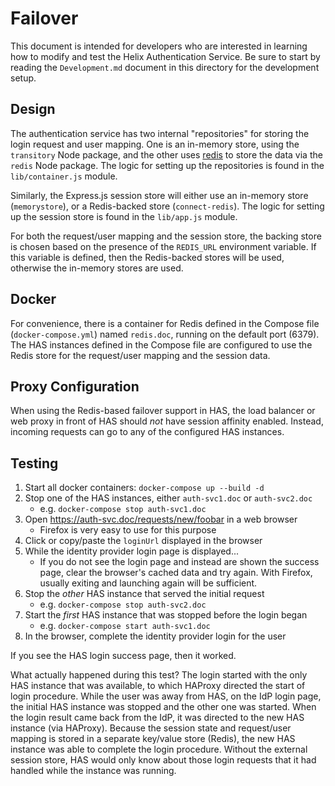 # Failover

This document is intended for developers who are interested in learning how to
modify and test the Helix Authentication Service. Be sure to start by reading
the `Development.md` document in this directory for the development setup.

## Design

The authentication service has two internal "repositories" for storing the login
request and user mapping. One is an in-memory store, using the `transitory` Node
package, and the other uses [redis](https://redis.io) to store the data via the
`redis` Node package. The logic for setting up the repositories is found in the
`lib/container.js` module.

Similarly, the Express.js session store will either use an in-memory store
(`memorystore`), or a Redis-backed store (`connect-redis`). The logic for
setting up the session store is found in the `lib/app.js` module.

For both the request/user mapping and the session store, the backing store is
chosen based on the presence of the `REDIS_URL` environment variable. If this
variable is defined, then the Redis-backed stores will be used, otherwise the
in-memory stores are used.

## Docker

For convenience, there is a container for Redis defined in the Compose file
(`docker-compose.yml`) named `redis.doc`, running on the default port (6379).
The HAS instances defined in the Compose file are configured to use the Redis
store for the request/user mapping and the session data.

## Proxy Configuration

When using the Redis-based failover support in HAS, the load balancer or web
proxy in front of HAS should _not_ have session affinity enabled. Instead,
incoming requests can go to any of the configured HAS instances.

## Testing

1. Start all docker containers: `docker-compose up --build -d`
1. Stop one of the HAS instances, either `auth-svc1.doc` or `auth-svc2.doc`
    * e.g. `docker-compose stop auth-svc1.doc`
1. Open https://auth-svc.doc/requests/new/foobar in a web browser
    * Firefox is very easy to use for this purpose
1. Click or copy/paste the `loginUrl` displayed in the browser
1. While the identity provider login page is displayed...
    * If you do not see the login page and instead are shown the success page,
      clear the browser's cached data and try again. With Firefox, usually
      exiting and launching again will be sufficient.
1. Stop the _other_ HAS instance that served the initial request
    * e.g. `docker-compose stop auth-svc2.doc`
1. Start the _first_ HAS instance that was stopped before the login began
    * e.g. `docker-compose start auth-svc1.doc`
1. In the browser, complete the identity provider login for the user

If you see the HAS login success page, then it worked.

What actually happened during this test? The login started with the only HAS
instance that was available, to which HAProxy directed the start of login
procedure. While the user was away from HAS, on the IdP login page, the initial
HAS instance was stopped and the other one was started. When the login result
came back from the IdP, it was directed to the new HAS instance (via HAProxy).
Because the session state and request/user mapping is stored in a separate
key/value store (Redis), the new HAS instance was able to complete the login
procedure. Without the external session store, HAS would only know about those
login requests that it had handled while the instance was running.
